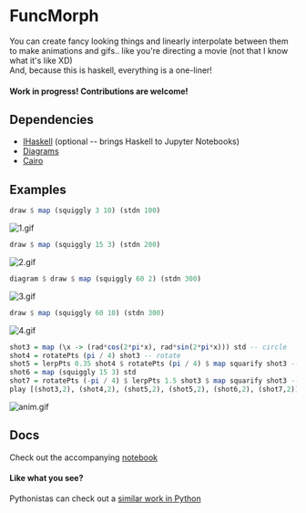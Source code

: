 # FuncMorph

You can create fancy looking things and linearly interpolate between them to make animations and gifs.. like you're directing a movie (not that I know what it's like XD)  
And, because this is haskell, everything is a one-liner!

#### Work in progress! Contributions are welcome!
## Dependencies
- [IHaskell](https://github.com/gibiansky/IHaskell)  (optional -- brings Haskell to Jupyter Notebooks)
- [Diagrams](https://archives.haskell.org/projects.haskell.org/diagrams/)
- [Cairo](http://hackage.haskell.org/package/cairo)

## Examples
```Haskell
draw $ map (squiggly 3 10) (stdn 100)
``` 
![1.gif](https://github.com/sam46/FuncMorph/blob/master/gallery/1.png)
  

```Haskell
draw $ map (squiggly 15 3) (stdn 200)
``` 
![2.gif](https://github.com/sam46/FuncMorph/blob/master/gallery/2.png)
  

```Haskell
diagram $ draw $ map (squiggly 60 2) (stdn 300)
``` 
![3.gif](https://github.com/sam46/FuncMorph/blob/master/gallery/3.png)
  

```Haskell
draw $ map (squiggly 60 10) (stdn 300)
``` 
![4.gif](https://github.com/sam46/FuncMorph/blob/master/gallery/4.png)


```Haskell
shot3 = map (\x -> (rad*cos(2*pi*x), rad*sin(2*pi*x))) std -- circle
shot4 = rotatePts (pi / 4) shot3 -- rotate
shot5 = lerpPts 0.35 shot4 $ rotatePts (pi / 4) $ map squarify shot3 -- squircle
shot6 = map (squiggly 15 3) std
shot7 = rotatePts (-pi / 4) $ lerpPts 1.5 shot3 $ map squarify shot3 -- diamond
play [(shot3,2), (shot4,2), (shot5,2), (shot5,2), (shot6,2), (shot7,2)]
``` 
![anim.gif](https://github.com/sam46/FuncMorph/blob/master/gallery/anim.gif)

## Docs
Check out the accompanying [notebook](https://github.com/sam46/FuncMorph/blob/master/fmorph.ipynb)

#### Like what you see? 
Pythonistas can check out a [similar work in Python](https://github.com/sam46/Morph)

